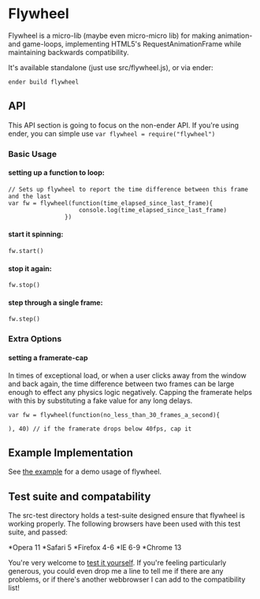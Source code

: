 # Flywheel

Flywheel is a micro-lib (maybe even micro-micro lib) for making animation- and game-loops, implementing HTML5's RequestAnimationFrame while maintaining backwards compatibility.

It's available standalone (just use src/flywheel.js), or via ender:

    ender build flywheel

## API

This API section is going to focus on the non-ender API.  If you're using ender, you can simple use `var flywheel = require("flywheel")`
### Basic Usage

#### setting up a function to loop:

    // Sets up flywheel to report the time difference between this frame and the last
    var fw = flywheel(function(time_elapsed_since_last_frame){
                        console.log(time_elapsed_since_last_frame)
                    })


#### start it spinning:

    fw.start()
    
    
#### stop it again:
    
    fw.stop()
    
#### step through a single frame:

    fw.step()
    
    
### Extra Options

#### setting a framerate-cap

In times of exceptional load, or when a user clicks away from the window and back again, the time difference between two frames can be large enough to effect any physics logic negatively.  Capping the framerate helps with this by substituting a fake value for any long delays.

    var fw = flywheel(function(no_less_than_30_frames_a_second){
    
    ), 40) // if the framerate drops below 40fps, cap it
    

## Example Implementation

See [the example](http://hughfdjackson.github.com/flywheel/example/) for a demo usage of flywheel.
    

## Test suite and compatability

The src-test directory holds a test-suite designed ensure that flywheel is working properly.  The following browsers have been used with this test suite, and passed:

*Opera 11
*Safari 5
*Firefox 4-6
*IE 6-9
*Chrome 13

You're very welcome to [test it yourself](http://hughfdjackson.github.com/flywheel/src-test/SpecRunner.html).  If you're feeling particularly generous, you could even drop me a line to tell me if there are any problems, or if there's another webbrowser I can add to the compatibility list!
